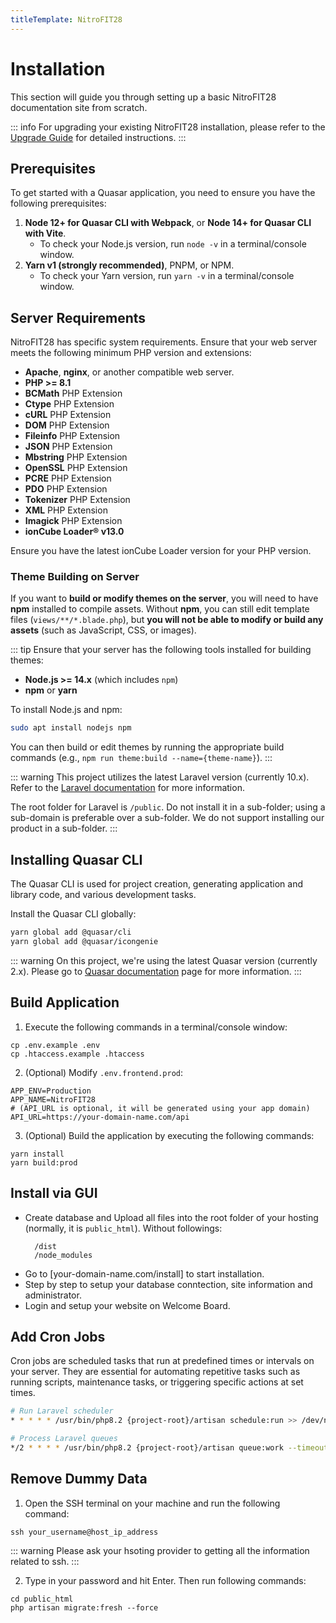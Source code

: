 ```yaml
---
titleTemplate: NitroFIT28
---
```


# Installation

This section will guide you through setting up a basic NitroFIT28 documentation site from scratch.

::: info
For upgrading your existing NitroFIT28 installation, please refer to the [Upgrade Guide](/nitrofit28/upgrade) for detailed instructions.
:::

## Prerequisites

To get started with a Quasar application, you need to ensure you have the following prerequisites:

1. **Node 12+ for Quasar CLI with Webpack**, or **Node 14+ for Quasar CLI with Vite**.
   - To check your Node.js version, run `node -v` in a terminal/console window.
2. **Yarn v1 (strongly recommended)**, PNPM, or NPM.
   - To check your Yarn version, run `yarn -v` in a terminal/console window.

## Server Requirements

NitroFIT28 has specific system requirements. Ensure that your web server meets the following minimum PHP version and extensions:

- **Apache**, **nginx**, or another compatible web server.
- **PHP >= 8.1**
- **BCMath** PHP Extension
- **Ctype** PHP Extension
- **cURL** PHP Extension
- **DOM** PHP Extension
- **Fileinfo** PHP Extension
- **JSON** PHP Extension
- **Mbstring** PHP Extension
- **OpenSSL** PHP Extension
- **PCRE** PHP Extension
- **PDO** PHP Extension
- **Tokenizer** PHP Extension
- **XML** PHP Extension
- **Imagick** PHP Extension
- **ionCube Loader® v13.0**

Ensure you have the latest ionCube Loader version for your PHP version.

### Theme Building on Server

If you want to **build or modify themes on the server**, you will need to have **npm** installed to compile assets. Without **npm**, you can still edit template files (`views/**/*.blade.php`), but **you will not be able to modify or build any assets** (such as JavaScript, CSS, or images).

::: tip
Ensure that your server has the following tools installed for building themes:
- **Node.js >= 14.x** (which includes `npm`)
- **npm** or **yarn**

To install Node.js and npm:
```bash
sudo apt install nodejs npm
```

You can then build or edit themes by running the appropriate build commands (e.g., `npm run theme:build --name={theme-name}`).
:::

::: warning
This project utilizes the latest Laravel version (currently 10.x). Refer to the [Laravel documentation](https://laravel.com/docs) for more information.

The root folder for Laravel is `/public`. Do not install it in a sub-folder; using a sub-domain is preferable over a sub-folder. We do not support installing our product in a sub-folder.
:::

## Installing Quasar CLI

The Quasar CLI is used for project creation, generating application and library code, and various development tasks.

Install the Quasar CLI globally:

```bash
yarn global add @quasar/cli
yarn global add @quasar/icongenie
```

::: warning
On this project, we're using the latest Quasar version (currently 2.x). Please go to [Quasar documentation](https://quasar.dev/start/quasar-cli) page for more information.
:::

## Build Application

1. Execute the following commands in a terminal/console window:

```
cp .env.example .env
cp .htaccess.example .htaccess
```

2. (Optional) Modify `.env.frontend.prod`:

```
APP_ENV=Production
APP_NAME=NitroFIT28
# (API_URL is optional, it will be generated using your app domain)
API_URL=https://your-domain-name.com/api
```

3. (Optional) Build the application by executing the following commands:

```
yarn install
yarn build:prod
```

## Install via GUI

- Create database and Upload all files into the root folder of your hosting (normally, it is `public_html`). Without followings:
  ```
    /dist
    /node_modules
  ```
- Go to [your-domain-name.com/install] to start installation.
- Step by step to setup your database conntection, site information and administrator.
- Login and setup your website on Welcome Board.

## Add Cron Jobs

Cron jobs are scheduled tasks that run at predefined times or intervals on your server. They are essential for automating repetitive tasks such as running scripts, maintenance tasks, or triggering specific actions at set times.

```bash
# Run Laravel scheduler
* * * * * /usr/bin/php8.2 {project-root}/artisan schedule:run >> /dev/null 2>&1

# Process Laravel queues
*/2 * * * * /usr/bin/php8.2 {project-root}/artisan queue:work --timeout=36000 --stop-when-empty
```

## Remove Dummy Data

1. Open the SSH terminal on your machine and run the following command: 

```
ssh your_username@host_ip_address
```
::: warning
Please ask your hsoting provider to getting all the information related to ssh.
:::

2. Type in your password and hit Enter. Then run following commands:

```
cd public_html
php artisan migrate:fresh --force
```